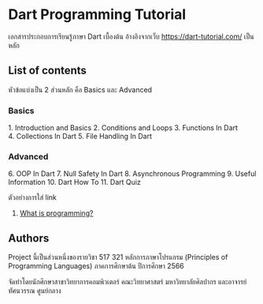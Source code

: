 # Dart Programming Tutorial 

เอกสารประกอบการเรียนรู้ภาษา Dart เบื้องต้น
อ้างอิงจากเว็บ https://dart-tutorial.com/ เป็นหลัก

## List of contents

หัวข้อแบ่งเป็น 2 ส่วนหลัก คือ Basics และ Advanced

### Basics

1. Introduction and Basics
2. Conditions and Loops
3. Functions In Dart
4. Collections In Dart
5. File Handling In Dart

### Advanced
6. OOP In Dart
7. Null Safety In Dart
8. Asynchronous Programming
9. Useful Information
10. Dart How To
11. Dart Quiz

ตัวอย่างการใส่ link
1. [What is programming?](basics/what-is-programming.md)

## Authors

Project นี้เป็นส่วนหนึ่งของรายวิชา 517 321 หลักการภาษาโปรแกรม (Principles of Programming Languages)
ภาคการศึกษาต้น ปีการศึกษา 2566

จัดทำโดยนักศึกษาสาขาวิทยาการคอมพิวเตอร์ คณะวิทยาศาสตร์ มหาวิทยาลัยศิลปากร 
และอาจารย์ทัศนวรรณ ศูนย์กลาง

